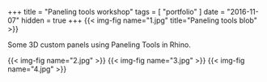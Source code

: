 +++
title = "Paneling tools workshop"
tags = [ "portfolio" ]
date = "2016-11-07"
hidden = true
+++
{{< img-fig name="1.jpg" title="Paneling tools blob" >}}

Some 3D custom panels using Paneling Tools in Rhino.

{{< img-fig name="2.jpg" >}}
{{< img-fig name="3.jpg" >}}
{{< img-fig name="4.jpg" >}}
